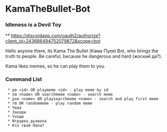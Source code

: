 # KamaTheBullet-Bot

### Idleness is a Devil Toy

\*\* https://discordapp.com/oauth2/authorize?client_id=243686494752079872&scope=bot

Hello anyone there, its Kama The Bullet (Кама Пуля) Bot, who brings the truth to people. Be careful, because he dangerous and hard (жоский да?).

Kama likes memes, so he can play them to you.

### Command List

```
 * pm <id> OR playmeme <id> - play meme by id
 * sm <name> OR searchmeme <name> - search meme
 * psm <name> OR playsearchmeme <name> - search and play first meme
 * rm OR randommeme - play random meme
 * Чааа
 * Заходи
 * Уходи
 * Игрушка дьявола
 * Кто твой Папа?
```
